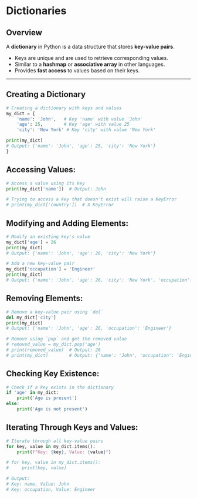 # Dictionaries

## Overview
A **dictionary** in Python is a data structure that stores **key-value pairs**.  
- Keys are unique and are used to retrieve corresponding values.  
- Similar to a **hashmap** or **associative array** in other languages.  
- Provides **fast access** to values based on their keys.

---

## Creating a Dictionary
```python
# Creating a dictionary with keys and values
my_dict = {
    'name': 'John',   # Key 'name' with value 'John'
    'age': 25,        # Key 'age' with value 25
    'city': 'New York' # Key 'city' with value 'New York'

print(my_dict)
# Output: {'name': 'John', 'age': 25, 'city': 'New York'}
}
```

## Accessing Values:
```python
# Access a value using its key
print(my_dict['name'])  # Output: John

# Trying to access a key that doesn't exist will raise a KeyError
# print(my_dict['country'])  # X KeyError
```

## Modifying and Adding Elements:
```python
# Modify an existing key's value
my_dict['age'] = 26
print(my_dict)  
# Output: {'name': 'John', 'age': 26, 'city': 'New York'}

# Add a new key-value pair
my_dict['occupation'] = 'Engineer'
print(my_dict)
# Output: {'name': 'John', 'age': 26, 'city': 'New York', 'occupation': 'Engineer'}
```

## Removing Elements:
```python
# Remove a key-value pair using `del`
del my_dict['city']
print(my_dict)
# Output: {'name': 'John', 'age': 26, 'occupation': 'Engineer'}

# Remove using `pop` and get the removed value
# removed_value = my_dict.pop('age')
# print(removed_value)  # Output: 26
# print(my_dict)        # Output: {'name': 'John', 'occupation': 'Engineer'}
```

## Checking Key Existence:
```python
# Check if a key exists in the dictionary
if 'age' in my_dict:
    print('Age is present')
else:
    print('Age is not present')
```

## Iterating Through Keys and Values:
```python
# Iterate through all key-value pairs
for key, value in my_dict.items():
    print(f"Key: {key}, Value: {value}")

# for key, value in my_dict.items():
#     print(key, value)

# Output:
# Key: name, Value: John
# Key: occupation, Value: Engineer
```